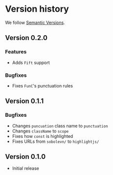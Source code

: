 # Version history

We follow [Semantic Versions](https://semver.org/).


## Version 0.2.0

### Features

- Adds `Fift` support

### Bugfixes

- Fixes `FunC`'s punctuation rules


## Version 0.1.1

### Bugfixes

- Changes `puncuation` class name to `punctuation`
- Changes `className` to `scope`
- Fixes how `const` is highlighted
- Fixes URLs from `sobolevn/` to `highlightjs/`


## Version 0.1.0

- Initial release
